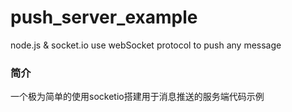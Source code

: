 # push_server_example
node.js &amp; socket.io use webSocket protocol to push any message


### 简介
一个极为简单的使用socketio搭建用于消息推送的服务端代码示例



